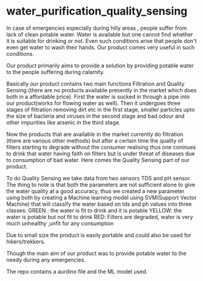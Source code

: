 # water_purification_quality_sensing
In case of emergencies especially during hilly areas , people suffer from lack of clean potable water. Water is available but one cannot find whether it is suitable for drinking or not. Even such conditions arise that people don't even get water to wash their hands. Our product comes very useful in such conditions.

Our product primarily aims to provide a solution by providing potable water to the people suffering during calamity.

Basically our product contains two main functions Filtration and Quality Sensing.(there are no products available presently in the market which does both in a affordable price). First the water is sucked in through a pipe into our product(works for flowing water as well). Then it undergoes three stages of filtration removing dirt etc in the first stage, smaller particles upto the size of bacteria and viruses in the second stage and bad odour and other impurities like arsenic in the third stage.

Now the products that are available in the market currently do filtration (there are various other methods) but after a certain time the quality of filters starting to degrade without the consumer realising thus one coninues to drink that water having faith on filters but is under threat of diseases due to consumption of bad water. Here comes the Quality Sensing part of our product.

To do Quality Sensing we take data from two sensors TDS and pH sensor. The thing to note is that both the parameters are not sufficient alone to give the water quality at a good accuracy, thus we created a new parameter using both by creating a Machine learning model using SVM(Support Vector Machine) that will classify the water based on tds and ph values into three classes:
GREEN : the water is fit to drink and it is potable
YELLOW:  the water is potable but not fit to drink
RED: Filters are degraded, water is very much unhealthy ,unfit for any consumption

Due to small size the product is easily portable and could also be used for hikers/trekkers.

Though the main aim of our product was to provide potable water to the needy during any emergencies.

The repo contains a aurdino file and the ML model used.



 
